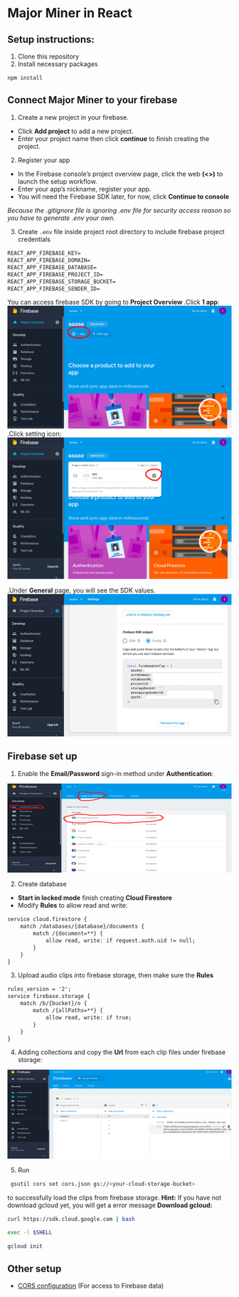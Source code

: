 # Major Miner in React

## Setup instructions:
1. Clone this repository
2. Install necessary packages
```bash
npm install
```
## Connect Major Miner to your firebase

1. Create a new project in your firebase.
- Click **Add project** to add a new project.
- Enter your project name then click **continue** to finish creating the project.

2. Register your app
- In the Firebase console’s project overview page, click the web **(<>)** to launch the setup workflow.
- Enter your app’s nickname, register your app.
- You will need the Firebase SDK later, for now, click **Continue to console**

*Because the .gitignore file is ignoring .env file for security access reason so you have to generate .env your own.*

3. Create `.env` file inside project root directory to include firebase project credentials
```
REACT_APP_FIREBASE_KEY=
REACT_APP_FIREBASE_DOMAIN=
REACT_APP_FIREBASE_DATABASE=
REACT_APP_FIREBASE_PROJECT_ID=
REACT_APP_FIREBASE_STORAGE_BUCKET=
REACT_APP_FIREBASE_SENDER_ID=
```
You can access firebase SDK by going to **Project Overview**
.Click **1 app**:
<img src="images/1app.png" />
.Click setting icon:
<img src="images/settingicon.png" />

.Under **General** page, you will see the SDK values.
<img src="images/SDK.png"  />

## Firebase set up

1. Enable the **Email/Password** sign-in method under **Authentication**:
<img src="images/signInMethod.png" width="600" height="200"/>

2. Create database
- **Start in locked mode** finish creating **Cloud Firestore**
- Modify **Rules** to allow read and write:
```
service cloud.firestore {
    match /databases/{database}/documents {
        match /{document=**} {
            allow read, write: if request.auth.uid != null;
        }
    }
}
```
3. Upload audio clips into firebase storage, then make sure the **Rules**
```
rules_version = '2';
service firebase.storage {
    match /b/{bucket}/o {
        match /{allPaths=**} {
            allow read, write: if true;
        }
    }
}
```
4. Adding collections and copy the **Url** from each clip files under firebase storage:
<img src="images/collections.png" width="600" height="200"/>

5. Run
```bash
 gsutil cors set cors.json gs://<your-cloud-storage-bucket>
```
to successfully load the clips from firebase storage.
**Hint:**
If you have not download gcloud yet, you will get a error message
**Download gcloud:**
```bash
curl https://sdk.cloud.google.com | bash
```
```bash
exec -l $SHELL
```
```bash
gcloud init
```
## Other setup
- [CORS configuration](https://firebase.google.com/docs/storage/web/download-files#cors_configuration) (For access to Firebase data)
